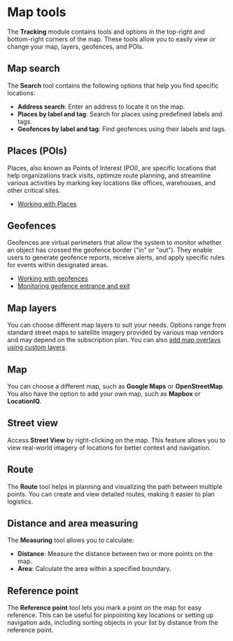 # Map tools

The **Tracking** module contains tools and options in the top-right and bottom-right corners of the map. These tools allow you to easily view or change your map, layers, geofences, and POIs.

## Map search

The **Search** tool contains the following options that help you find specific locations:

* **Address search**: Enter an address to locate it on the map.
* **Places by label and tag**: Search for places using predefined labels and tags.
* **Geofences by label and tag**: Find geofences using their labels and tags.

## Places (POIs)

Places, also known as Points of Interest (POI), are specific locations that help organizations track visits, optimize route planning, and streamline various activities by marking key locations like offices, warehouses, and other critical sites.

* [Working with Places](places-pois.md)

## Geofences

Geofences are virtual perimeters that allow the system to monitor whether an object has crossed the geofence border ("in" or "out"). They enable users to generate geofence reports, receive alerts, and apply specific rules for events within designated areas.

* [Working with geofences](geofences.md)
* [Monitoring geofence entrance and exit](../../events-and-notifications/movement-monitoring/geofence-entrance-or-exit.md)

## Map layers

You can choose different map layers to suit your needs. Options range from standard street maps to satellite imagery provided by various map vendors and may depend on the subscription plan. You can also [add map overlays using custom layers](layers.md).

## Map

You can choose a different map, such as **Google Maps** or **OpenStreetMap**. You also have the option to add your own map, such as **Mapbox** or **LocationIQ**.

## Street view

Access **Street View** by right-clicking on the map. This feature allows you to view real-world imagery of locations for better context and navigation.

## Route

The **Route** tool helps in planning and visualizing the path between multiple points. You can create and view detailed routes, making it easier to plan logistics.

## Distance and area measuring

The **Measuring** tool allows you to calculate:

* **Distance**: Measure the distance between two or more points on the map.
* **Area**: Calculate the area within a specified boundary.

## Reference point

The **Reference point** tool lets you mark a point on the map for easy reference. This can be useful for pinpointing key locations or setting up navigation aids, including sorting objects in your list by distance from the reference point.
